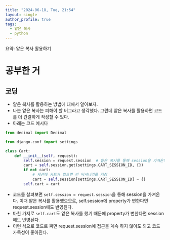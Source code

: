 ```yaml
---
title: "2024-06-18, Tue, 21:54"
layout: single
author_profile: true
tags:
  - 얕은 복사
  - python  
---
```

요약: 얕은 복사 활용하기

# 공부한 거

## 코딩 

- 얕은 복사를 활용하는 방법에 대해서 알아보자.
- 나는 얕은 복사는 피해야 할 버그라고 생각했다. 그런데 얕은 복사를 활용하면 코드를 더 간결하게 작성할 수 있다.
- 아래는 코드 예시다
```python
from decimal import Decimal

from django.conf import settings

class Cart:
    def __init__(self, request):
        self.session = request.session  # 얕은 복사를 통해 session을 가져온다.
        cart = self.session.get(settings.CART_SESSION_ID, {})
        if not cart:
            # 세션에 카트가 없으면 빈 딕셔너리를 저장
            cart = self.session[settings.CART_SESSION_ID] = {}
        self.cart = cart
```

- 코드를 살펴보면 `self.session = request.session`을 통해 session을 가져온다. 이때 얕은 복사를 활용했으므로, self.session에 property가 변한다면 request.session에도 반영된다.
- 마찬 가지로 `self.cart`도 얕은 복사를 했기 때문에 property가 변한다면 session에도 반영된다.
- 이런 식으로 코드르 짜면 request.session에 접근을 계속 하지 않아도 되고 코드 가독성이 좋아진다.